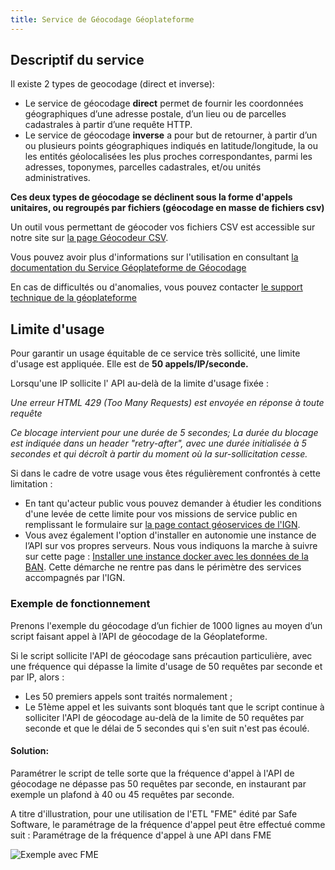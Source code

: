 ```yaml
---
title: Service de Géocodage Géoplateforme
---
```


## Descriptif du service

Il existe 2 types de geocodage (direct et inverse):

* Le service de géocodage **direct**  permet de fournir les coordonnées géographiques d’une adresse postale, d’un lieu ou de parcelles cadastrales à partir d’une requête HTTP.
* Le service de géocodage **inverse** a pour but de retourner, à partir d’un ou plusieurs points géographiques indiqués en latitude/longitude, la ou les entités géolocalisées les plus proches correspondantes, parmi les adresses, toponymes, parcelles cadastrales, et/ou unités administratives.

**Ces deux types de géocodage se déclinent sous la forme d'appels unitaires, ou regroupés par fichiers (géocodage en masse de fichiers csv)**

Un outil vous permettant de géocoder vos fichiers CSV est accessible sur notre site sur [la page Géocodeur CSV](https://adresse.data.gouv.fr/outils/csv).

Vous pouvez avoir plus d'informations sur l'utilisation en consultant [la documentation du Service Géoplateforme de Géocodage](https://geoservices.ign.fr/documentation/services/services-geoplateforme/geocodage)

En cas de difficultés ou d'anomalies, vous pouvez contacter [le support technique de la géoplateforme](https://geoservices.ign.fr/contact)

## Limite d'usage

Pour garantir un usage équitable de ce service très sollicité, une limite d'usage est appliquée. Elle est de **50 appels/IP/seconde.**

Lorsqu'une IP sollicite l' API au-delà de la limite d'usage fixée :

*Une erreur HTML 429 (Too Many Requests) est envoyée en réponse à toute requête*

*Ce blocage intervient pour une durée de 5 secondes;*
*La durée du blocage est indiquée dans un header "retry-after", avec une durée initialisée à 5 secondes et qui décroît à partir du moment où la sur-sollicitation cesse.*


Si dans le cadre de votre usage vous êtes régulièrement confrontés à cette limitation : 
*  En tant qu'acteur public vous pouvez demander à étudier les conditions d'une levée de cette limite pour vos missions de service public en remplissant le  formulaire sur [la page contact géoservices de l'IGN](https://geoservices.ign.fr/contact).
*  Vous avez également l'option d'installer en autonomie une instance de l’API sur vos propres serveurs. Nous vous indiquons la marche à suivre sur cette page : [Installer une instance docker avec les données de la BAN](https://geoplateforme.pages.gpf-tech.ign.fr/geocodage/geocodeur/user/installation/). Cette démarche ne rentre pas dans le périmètre des services accompagnés par l'IGN.  
 
 
  
### Exemple de fonctionnement

Prenons l'exemple du géocodage d’un fichier de 1000 lignes au moyen d’un script faisant appel à l’API de géocodage de la Géoplateforme.

Si le script sollicite l'API de géocodage sans précaution particulière, avec une fréquence qui dépasse la limite d'usage de 50 requêtes par seconde et par IP, alors :

* Les 50 premiers appels sont traités normalement ;
* Le 51ème appel et les suivants sont bloqués tant que le script continue à solliciter l'API de géocodage au-delà de la limite de 50 requêtes par seconde et que le délai de 5 secondes qui s'en suit n'est pas écoulé.

#### Solution: 
Paramétrer le script de telle sorte que la fréquence d'appel à l'API de géocodage ne dépasse pas 50 requêtes par seconde, en instaurant par exemple un plafond à 40 ou 45 requêtes par seconde.

A titre d'illustration, pour une utilisation de l'ETL "FME" édité par Safe Software, le paramétrage de la fréquence d'appel peut être effectué comme suit :
Paramétrage de la fréquence d'appel à une API dans FME


![Exemple avec FME](/img/pages/outils/rate-limiting-fme.png)
